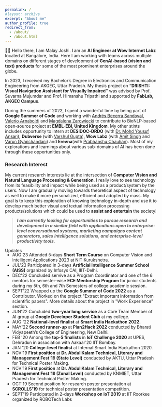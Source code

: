 ```yaml
---
permalink: /
#layout: archive
excerpt: "About me"
author_profile: true
redirect_from:
  - /about/
  - /about.html
---
```


<div hidden="hidden">
<script type="text/javascript" id="clustrmaps" src="//clustrmaps.com/map_v2.js?d=P0DmcjPhTVQDSVsO6eLpfLlblpD7aYEdFi8dEehI1TI&cl=ffffff&w=a"></script>
</div>

<span class="small_font">👋🏼 Hello there, I am Malay Joshi. I am an <b>AI Engineer at Wow Internet Labz</b> located at Bangalore, India. Here I am working with teams across multiple domains on different stages of development of <b>GenAI-based (vision and text) products</b> for some of the most prominent enterprises around the globe. 

In 2023, I received my Bachelor’s Degree in Electronics and Communication Engineering from AKGEC, Uttar Pradesh. My thesis project on <b>“DRISHTI: Visual Navigation Assistant for Visually Impaired”</b> was advised by Prof. Suvarna Mujumdar and Prof. Himanshu Tripathi and supported by <b>FabLab, AKGEC Campus</b>.

During the summers of 2022, I spent a wonderful time by being part of <b>Google Summer of Code</b> and working with <a target="_blank" href="https://www.ebi.ac.uk/people/person/andres-becerra-sandoval/">Andrés Becerra Sandoval</a>, <a target="_blank" href="https://scholar.google.com/citations?user=PLWzrw8AAAAJ&hl=en">Valerio Arnaboldi</a> and <a target="_blank" href="https://www.infectiousdisease.cam.ac.uk/directory/mz3%40sanger.ac.uk">Magdalena Zarowiecki</a> to contribute to BioNLP-based open-source project at <b>EMBL-EBI, United Kingdom</b>. My other stints includes opportunity to intern at <b>DESIDOC-DRDO</b> (with <a target="_blank" href="https://scholar.google.com/citations?user=-QAY-S0AAAAJ&hl=en">Dr. Mohd Yousuf Ansari</a>), <b>Dubverse</b> (with <a target="_blank" href="https://www.linkedin.com/in/varshul/">Varshul Gupta</a>), <b>Wow Labz</b> (with <a target="_blank" href="https://www.linkedin.com/in/startupamit/">Amit Singh</a> and <a target="_blank" href="https://www.linkedin.com/in/varunsays/">Varun Gyanchandani</a>) and <b>Erevna</b>(with <a target="_blank" href="https://www.linkedin.com/in/prabhanshuchauhan/">Prabhanshu Chauhan</a>). Most of my explorations and learnings about various sub-domains of AI has been done through these opportunities only. 
</span>


<h3>Research Interest</h3>

<span class="small_font">My current research interests lie at the intersection of <b>Computer Vision and Natural Language Processing & Generation</b>. I really love to see technology from its feasibility and impact while being used as a product/system by the users. Now I am gradually moving towards theoretical aspect of technology as well to make it more personalized, efficient and adopted by mass. My goal is to keep this exploration of knowing technology in-depth and use it to develop much better visual and textual information processing products/solutions which could be used to <b>assist and entertain</b> the society!</span>

> __*I am currently looking for opportunities to pursue research and development in a similar field with applications open to enterprise-level conversational systems, marketing campaigns content generators, sales intelligence solutions, and enterprise-level productivity tools.*__

<div class="recent_updates">Updates</div>
<ul style="margin-top:-3px" class="updates">
	<li><span class="updates-month">AUG'23</span> <span class="updates-content">Attended 5-days <b>Short Term Course</b> on Computer Vision and Intelligent Applications 2023 at NIT Kurukshetra.</span></li>
	<li><span class="updates-month">JUL'23</span> <span class="updates-content">Participated in 3-days <b>Artificial Intelligence Summer School (AISS)</b> organized by Infosys CAI, IIIT-Delhi.</span></li>
	<li><span class="updates-month">DEC'22</span> <span class="updates-content">Concluded servive as a Program Coordinator and one of the 6 mentors for semester-wise <b>ECE Mentorship Program</b> for junior students during my 5th, 6th and 7th Semesters of college academic session.</span></li>	
	<li><span class="updates-month">SEPT'22</span> <span class="updates-content">Wrapped up the <b>Google Summer of Code 2022</b> as a Contributor. Worked on the project "Extract important information from scientific papers". More details about the project in "Work Experience" section.</span></li>		
	<li><span class="updates-month">JUN'22</span> <span class="updates-content">Concluded <b>two-year long service</b> as a Core Team Member of AI group at <b>Google Developer Student Club</b> at my college.</span></li>
	<li><span class="updates-month">AUG '22</span> <span class="updates-content"><b>National-level finalist</b> at <b>Smart India Hackathon 2022.</b></span></li>	
	<li><span class="updates-month">MAY'22</span> <span class="updates-content"><b>Second runner-up</b> at <b>Plan2Hack 2022</b> conducted by Bharati Vidyapeeth’s College of Engineering, New Delhi.</span></li>
	<li><span class="updates-month">FEB '20</span> <span class="updates-content">Among the <b>top-5 finalists</b> in <b>IoT Challenge 2020</b> at UPES, Dehradun in association with Aakaar'20 IIT Bombay.</span></li>	
	<li><span class="updates-month">JAN '20</span> <span class="updates-content"> <b>College-level finalist</b> at Internal Smart India Hackathon 2020.</span></li>	
	<li><span class="updates-month">NOV'19</span> <span class="updates-content"><b>First position</b> at <b>Dr. Abdul Kalam Technical, Literary and Management Fest'19 (State Level)</b> conducted by AKTU, Uttar Pradesh for Technical Poster Making.</span></li>
	<li><span class="updates-month">NOV'19</span> <span class="updates-content"><b>First position</b> at <b>Dr. Abdul Kalam Technical, Literary and Management Fest'19 (Zonal Level)</b> conducted by KNMIET, Uttar Pradesh for Technical Poster Making.</span></li>	
	<li><span class="updates-month">OCT'19</span> <span class="updates-content">Second position for research poster presentation at <b>SCROLLS'19</b> for technical poster presentation competition.</span></li>			
	<li><span class="updates-month">SEPT'19</span> <span class="updates-content">Participated in 2-days <b>Workshop on IoT 2019</b> at IIT Roorkee organized by ROBOTech Labs</span></li>
</ul>	